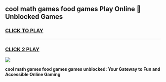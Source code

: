 
## cool math games food games Play Online 👋 Unblocked Games
<h3>
<a href="https://news.freeplayer.one?title=cool_math_games_food_games&ref=17CMG">CLICK TO PLAY</a></h3>
<hr>

<h3>
<a href="https://news.freeplayer.one?title=cool_math_games_food_games&ref=17CMG">CLICK 2 PLAY</a>
  
</h3>

<a href="https://news.freeplayer.one?title=cool_math_games_food_games&ref=17CMG/"><img src="https://clearcache.store/games.png"></a>


**cool math games food games games unblocked: Your Gateway to Fun and Accessible Online Gaming**
